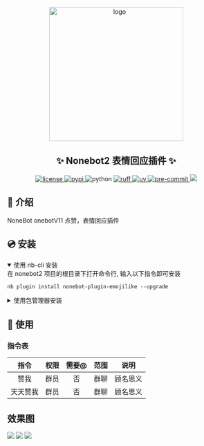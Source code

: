 <div align="center">
    <a href="https://v2.nonebot.dev/store">
    <img src="https://raw.githubusercontent.com/fllesser/nonebot-plugin-template/refs/heads/resource/.docs/NoneBotPlugin.svg" width="310" alt="logo"></a>

## ✨ Nonebot2 表情回应插件 ✨

<a href="https://raw.githubusercontent.com/fllesser/nonebot-plugin-emojilike/master/LICENSE">
    <img src="https://img.shields.io/github/license/fllesser/nonebot-plugin-emojilike" alt="license">
</a>
<a href="https://pypi.python.org/pypi/nonebot-plugin-emojilike">
    <img src="https://img.shields.io/pypi/v/nonebot-plugin-emojilike.svg" alt="pypi">
</a>
<img src="https://img.shields.io/badge/python-3.10+-blue.svg" alt="python">
<a href="https://github.com/astral-sh/ruff">
    <img src="https://img.shields.io/endpoint?url=https://raw.githubusercontent.com/charliermarsh/ruff/main/assets/badge/v2.json" alt="ruff">
</a>
<a href="https://github.com/astral-sh/uv">
    <img src="https://img.shields.io/endpoint?url=https://raw.githubusercontent.com/astral-sh/uv/main/assets/badge/v0.json" alt="uv">
</a>
<a href="https://results.pre-commit.ci/latest/github/fllesser/nonebot-plugin-resolver2/master">
    <img src="https://results.pre-commit.ci/badge/github/fllesser/nonebot-plugin-resolver2/master.svg" alt="pre-commit" />
</a>
<a href="https://codecov.io/gh/fllesser/nonebot-plugin-emojilike" > 
    <img src="https://codecov.io/gh/fllesser/nonebot-plugin-emojilike/graph/badge.svg?token=OC91SWU8YE"/> 
</a>
</div>


## 📖 介绍

NoneBot onebotV11 点赞，表情回应插件

## 💿 安装

<details open>
<summary>使用 nb-cli 安装</summary>
在 nonebot2 项目的根目录下打开命令行, 输入以下指令即可安装

    nb plugin install nonebot-plugin-emojilike --upgrade

</details>

<details>
<summary>使用包管理器安装</summary>
在 nonebot2 项目的插件目录下, 打开命令行, 根据你使用的包管理器, 输入相应的安装命令

<details>
<summary>uv</summary>

    uv add nonebot-plugin-emojilike
</details>
<details>
<summary>pdm</summary>

    pdm add nonebot-plugin-emojilike
</details>
<details>
<summary>poetry</summary>

    poetry add nonebot-plugin-emojilike
</details>


打开 nonebot2 项目根目录下的 `pyproject.toml` 文件, 在 `[tool.nonebot]` 部分追加写入

    plugins = ["nonebot_plugin_emojilike"]

</details>


## 🎉 使用
### 指令表
|   指令   | 权限  | 需要@ | 范围  |   说明   |
| :------: | :---: | :---: | :---: | :------: |
|   赞我   | 群员  |  否   | 群聊  | 顾名思义 |
| 天天赞我 | 群员  |  否   | 群聊  | 顾名思义 |

## 效果图
<img src="docs/1.png">
<img src="docs/2.png">
<img src="docs/3.png">
